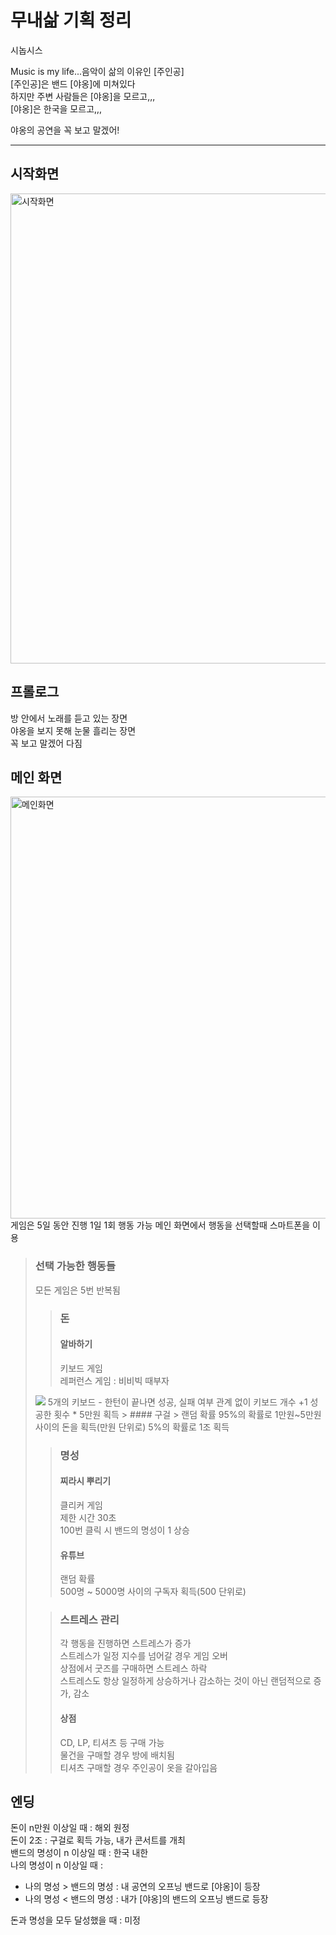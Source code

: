 # 무내삶 기획 정리


시놉시스

Music is my life...음악이 삶의 이유인 [주인공]  
[주인공]은 밴드 [야옹]에 미쳐있다  
하지만 주변 사람들은 [야옹]을 모르고,,,  
[야옹]은 한국을 모르고,,,

야옹의 공연을 꼭 보고 말겠어!


***


## 시작화면

<img width="752" alt="시작화면" src="https://github.com/Music-Is-My-Life/PM/assets/96675421/b8d92624-6ead-4072-871f-8ec5650fd3db">

## 프롤로그

방 안에서 노래를 듣고 있는 장면  
야옹을 보지 못해 눈물 흘리는 장면  
꼭 보고 말겠어 다짐


## 메인 화면
<img width="675" alt="메인화면" src="https://github.com/Music-Is-My-Life/PM/assets/96675421/f67eb5ce-4219-4436-9522-9d53e4acf481">    
게임은 5일 동안 진행  
1일 1회 행동 가능
메인 화면에서 행동을 선택할때 스마트폰을 이용


> ### 선택 가능한 행동들
>  
> 모든 게임은 5번 반복됨
>   > ### 돈
>   > #### 알바하기
>   > 키보드 게임  
> 레퍼런스 게임 : 비비빅 때부자  
> <img src= "https://github.com/Music-Is-My-Life/PM/assets/96675421/dd437013-115f-4a77-ab0b-62555efdb26c">    
> 5개의 키보드 - 한턴이 끝나면 성공, 실패 여부 관계 없이 키보드 개수 +1  
> 성공한 횟수 * 5만원 획득
>   >    #### 구걸
>   > 랜덤 확률
> 95%의 확률로 1만원~5만원 사이의 돈을 획득(만원 단위로)  
> 5%의 확률로 1조 획득
>
>   > ### 명성
>   > #### 찌라시 뿌리기
>   > 클리커 게임  
> 제한 시간 30초  
> 100번 클릭 시 밴드의 명성이 1 상승
>   > #### 유튜브
>   > 랜덤 확률  
> 500명 ~ 5000명 사이의 구독자 획득(500 단위로)
>
>   >### 스트레스 관리
>   > 각 행동을 진행하면 스트레스가 증가  
> 스트레스가 일정 지수를 넘어갈 경우 게임 오버  
> 상점에서 굿즈를 구매하면 스트레스 하락  
> 스트레스도 항상 일정하게 상승하거나 감소하는 것이 아닌 랜덤적으로 증가, 감소
>   >#### 상점
>   > CD, LP, 티셔츠 등 구매 가능  
> 물건을 구매할 경우 방에 배치됨  
> 티셔츠 구매할 경우 주인공이 옷을 갈아입음
## 엔딩


돈이 n만원 이상일 때 : 해외 원정  
돈이 2조 : 구걸로 획득 가능, 내가 콘서트를 개최  
밴드의 명성이 n 이상일 때 : 한국 내한  
나의 명성이 n 이상일 때 :
- 나의 명성 > 밴드의 명성 : 내 공연의 오프닝 밴드로 [야옹]이 등장
- 나의 명성 < 밴드의 명성 : 내가 [야옹]의 밴드의 오프닝 밴드로 등장

돈과 명성을 모두 달성했을 때 : 미정